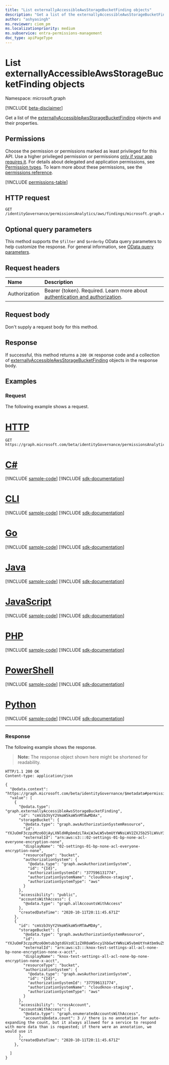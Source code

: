 ```yaml
---
title: "List externallyAccessibleAwsStorageBucketFinding objects"
description: "Get a list of the externallyAccessibleAwsStorageBucketFinding objects and their properties."
author: "ashyasingh"
ms.reviewer: ciem_pm
ms.localizationpriority: medium
ms.subservice: entra-permissions-management
doc_type: apiPageType
---
```


# List externallyAccessibleAwsStorageBucketFinding objects
Namespace: microsoft.graph

[!INCLUDE [beta-disclaimer](../../includes/beta-disclaimer.md)]

Get a list of the [externallyAccessibleAwsStorageBucketFinding](../resources/externallyaccessibleawsstoragebucketfinding.md) objects and their properties.

## Permissions
Choose the permission or permissions marked as least privileged for this API. Use a higher privileged permission or permissions [only if your app requires it](/graph/permissions-overview#best-practices-for-using-microsoft-graph-permissions). For details about delegated and application permissions, see [Permission types](/graph/permissions-overview#permission-types). To learn more about these permissions, see the [permissions reference](/graph/permissions-reference).

<!-- { "blockType": "permissions", "name": "externallyaccessibleawsstoragebucketfinding_list" } -->
[!INCLUDE [permissions-table](../includes/permissions/externallyaccessibleawsstoragebucketfinding-list-permissions.md)]

## HTTP request

<!-- {
  "blockType": "ignored"
}
-->
``` http
GET /identityGovernance/permissionsAnalytics/aws/findings/microsoft.graph.externallyAccessibleAwsStorageBucketFinding
```

## Optional query parameters
This method supports the `$filter` and `$orderby` OData query parameters to help customize the response. For general information, see [OData query parameters](/graph/query-parameters).

## Request headers
|Name|Description|
|:---|:---|
|Authorization|Bearer {token}. Required. Learn more about [authentication and authorization](/graph/auth/auth-concepts).|

## Request body
Don't supply a request body for this method.

## Response

If successful, this method returns a `200 OK` response code and a collection of [externallyAccessibleAwsStorageBucketFinding](../resources/externallyaccessibleawsstoragebucketfinding.md) objects in the response body.

## Examples

### Request
The following example shows a request.
# [HTTP](#tab/http)
<!-- {
  "blockType": "request",
  "name": "list_externallyaccessibleawsstoragebucketfinding"
}
-->
``` http
GET https://graph.microsoft.com/beta/identityGovernance/permissionsAnalytics/aws/findings/microsoft.graph.externallyAccessibleAwsStorageBucketFinding
```

# [C#](#tab/csharp)
[!INCLUDE [sample-code](../includes/snippets/csharp/list-externallyaccessibleawsstoragebucketfinding-csharp-snippets.md)]
[!INCLUDE [sdk-documentation](../includes/snippets/snippets-sdk-documentation-link.md)]

# [CLI](#tab/cli)
[!INCLUDE [sample-code](../includes/snippets/cli/list-externallyaccessibleawsstoragebucketfinding-cli-snippets.md)]
[!INCLUDE [sdk-documentation](../includes/snippets/snippets-sdk-documentation-link.md)]

# [Go](#tab/go)
[!INCLUDE [sample-code](../includes/snippets/go/list-externallyaccessibleawsstoragebucketfinding-go-snippets.md)]
[!INCLUDE [sdk-documentation](../includes/snippets/snippets-sdk-documentation-link.md)]

# [Java](#tab/java)
[!INCLUDE [sample-code](../includes/snippets/java/list-externallyaccessibleawsstoragebucketfinding-java-snippets.md)]
[!INCLUDE [sdk-documentation](../includes/snippets/snippets-sdk-documentation-link.md)]

# [JavaScript](#tab/javascript)
[!INCLUDE [sample-code](../includes/snippets/javascript/list-externallyaccessibleawsstoragebucketfinding-javascript-snippets.md)]
[!INCLUDE [sdk-documentation](../includes/snippets/snippets-sdk-documentation-link.md)]

# [PHP](#tab/php)
[!INCLUDE [sample-code](../includes/snippets/php/list-externallyaccessibleawsstoragebucketfinding-php-snippets.md)]
[!INCLUDE [sdk-documentation](../includes/snippets/snippets-sdk-documentation-link.md)]

# [PowerShell](#tab/powershell)
[!INCLUDE [sample-code](../includes/snippets/powershell/list-externallyaccessibleawsstoragebucketfinding-powershell-snippets.md)]
[!INCLUDE [sdk-documentation](../includes/snippets/snippets-sdk-documentation-link.md)]

# [Python](#tab/python)
[!INCLUDE [sample-code](../includes/snippets/python/list-externallyaccessibleawsstoragebucketfinding-python-snippets.md)]
[!INCLUDE [sdk-documentation](../includes/snippets/snippets-sdk-documentation-link.md)]

---

### Response
The following example shows the response.
>**Note:** The response object shown here might be shortened for readability.
<!-- {
  "blockType": "response",
  "truncated": true,
  "@odata.type": "Collection(microsoft.graph.externallyAccessibleAwsStorageBucketFinding)"
}
-->
``` http
HTTP/1.1 200 OK
Content-type: application/json

{
  "@odata.context": "https://graph.microsoft.com/beta/identityGovernance/$metadata#permissionsAnalytics/aws/findings/microsoft.graph.externallyAccessibleAwsStorageBucketFinding",
  "value": [
    {
      "@odata.type": "graph.externallyAccessibleAwsStorageBucketFinding",
      "id": "cmVzb3VyY2VmaW5kaW5nMTAwMDAx",
      "storageBucket": {
        "@odata.type": "graph.awsAuthorizationSystemResource",
        "id": "YXJuOmF3czpzMzo6OjAyLXNldHRpbmdzLTAxLWJwLW5vbmUtYWNsLWV2ZXJ5b25lLWVuY3J5cHRpb24tbm9uZQ==",
        "externalId": "arn:aws:s3:::02-settings-01-bp-none-acl-everyone-encryption-none",
        "displayName": "02-settings-01-bp-none-acl-everyone-encryption-none",
        "resourceType": "bucket",
        "authorizationSystem": {
          "@odata.type": "graph.awsAuthorizationSystem",
          "id": "{Id}",
          "authorizationSystemId": "377596131774",
          "authorizationSystemName": "cloudknox-staging",
          "authorizationSystemType": "aws"
        }
      },
      "accessibility": "public",
      "accountsWithAccess": {
        "@odata.type": "graph.allAccountsWithAccess"
      },
      "createdDateTime": "2020-10-11T20:11:45.671Z"
    },
    {
      "id": "cmVzb3VyY2VmaW5kaW5nMTAwMDAy",
      "storageBucket": {
        "@odata.type": "graph.awsAuthorizationSystemResource",
        "id": "YXJuOmF3czpzMzo6Omtub3gtdGVzdC1zZXR0aW5ncy1hbGwtYWNsLW5vbmUtYnAtbm9uZS1lbmNyeXB0aW9uLW5vbmUteC1hY2N0",
        "externalId": "arn:aws:s3:::knox-test-settings-all-acl-none-bp-none-encryption-none-x-acct",
        "displayName": "knox-test-settings-all-acl-none-bp-none-encryption-none-x-acct",
        "resourceType": "bucket",
        "authorizationSystem": {
          "@odata.type": "graph.awsAuthorizationSystem",
          "id": "{Id}",
          "authorizationSystemId": "377596131774",
          "authorizationSystemName": "cloudknox-staging",
          "authorizationSystemType": "aws"
        }
      },
      "accessibility": "crossAccount",
      "accountsWithAccess": {
        "@odata.type": "graph.enumeratedAccountsWithAccess",
        "accounts@odata.count": 3 // there is no annotation for auto-expanding the count, but it always allowed for a service to respond with more data than is requested; if there were an annotation, we would use it
      },
      "createdDateTime": "2020-10-11T20:11:45.671Z"
    },

  ]
}
```

